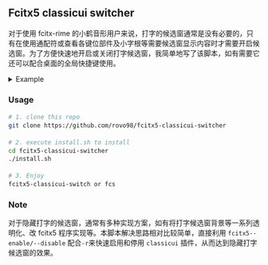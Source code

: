 
## Fcitx5 classicui switcher

对于使用 fcitx-rime 的小鹤音形用户来说，打字的候选窗通常是没有必要的，只有在使用通配符或查看各键位部件及小字根等需要候选窗显示内容时才需要开启候选窗。为了方便快速地开启或关闭打字候选窗，我简单地写了该脚本，如有需要它还可以配合桌面的全局快捷键使用。


<details>
<summary>Example</summary>
<img alt="" src="./assets/fcitx5-hidden-typing-windows-demo.gif"></img>
</details>

### Usage

```sh
# 1. clone this repo
git clone https://github.com/rovo98/fcitx5-classicui-switcher

# 2. execute install.sh to install 
cd fcitx5-classicui-switcher
./install.sh

# 3. Enjoy 
fcitx5-classicui-switch or fcs
```


### Note

对于隐藏打字的候选窗，通常有多种实现方案，如有将打字候选窗背景等一系列透明化、改 fcitx5 程序实现等。本脚本解决思路相对比较简单，直接利用 ``fcitx5--enable/--disable`` 配合``-r``来快速启用和停用 ``classicui`` 插件，从而达到隐藏打字候选窗的效果。

